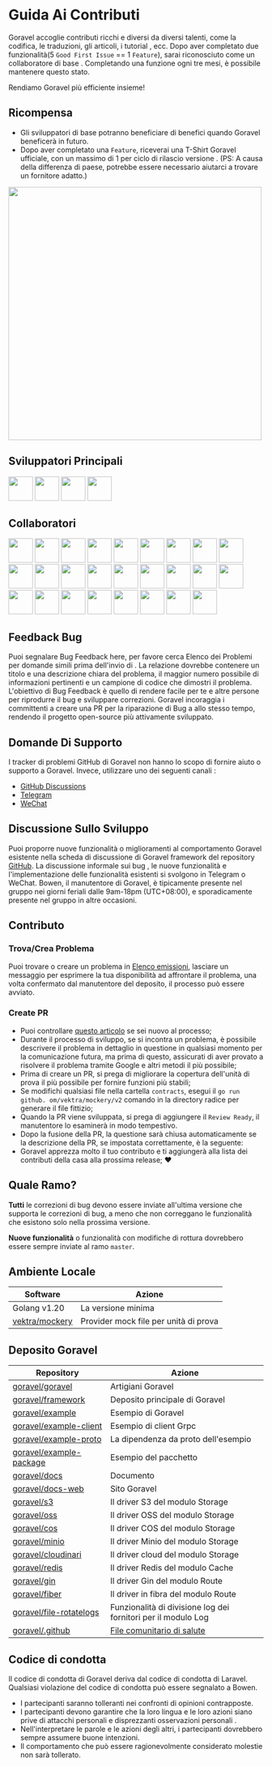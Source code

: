 # Guida Ai Contributi

Goravel accoglie contributi ricchi e diversi da diversi talenti, come la codifica, le traduzioni, gli articoli, i tutorial
, ecc. Dopo aver completato due funzionalità(5 `Good First Issue` == 1 `Feature`), sarai riconosciuto come un collaboratore di base
. Completando una funzione ogni tre mesi, è possibile mantenere questo stato.

Rendiamo Goravel più efficiente insieme!

## Ricompensa

- Gli sviluppatori di base potranno beneficiare di benefici quando Goravel beneficerà in futuro.
- Dopo aver completato una `Feature`, riceverai una T-Shirt Goravel ufficiale, con un massimo di 1 per ciclo di rilascio versione
  . (PS: A causa della differenza di paese, potrebbe essere necessario aiutarci a trovare un fornitore adatto.)

<p align="left"><img src="/t-shirt.jpg" width="500"></p>

## Sviluppatori Principali

<a href="https://github.com/hwbrzzl" target="_blank"><img src="https://avatars.githubusercontent.com/u/24771476?v=4" width="48" height="48"></a> <a href="https://github.com/DevHaoZi" target="_blank"><img src="https://avatars.githubusercontent.com/u/115467771?v=4" width="48" height="48"></a> <a href="https://github.com/kkumar-gcc" target="_blank"><img src="https://avatars.githubusercontent.com/u/84431594?v=4" width="48" height="48"></a> <a href="https://github.com/almas1992" target="_blank"><img src="https://avatars.githubusercontent.com/u/9382335?v=4" width="48" height="48"></a>

## Collaboratori

<a href="https://github.com/merouanekhalili" target="_blank"><img src="https://avatars.githubusercontent.com/u/1122628?v=4" width="48" height="48"></a> <a href="https://github.com/hongyukeji" target="_blank"><img src="https://avatars.githubusercontent.com/u/23145983?v=4" width="48" height="48"></a> <a href="https://github.com/sidshrivastav" target="_blank"><img src="https://avatars.githubusercontent.com/u/28773690?v=4" width="48" height="48"></a> <a href="https://github.com/Juneezee" target="_blank"><img src="https://avatars.githubusercontent.com/u/20135478?v=4" width="48" height="48"></a> <a href="https://github.com/dragoonchang" target="_blank"><img src="https://avatars.githubusercontent.com/u/1432336?v=4" width="48" height="48"></a> <a href="https://github.com/dhanusaputra" target="_blank"><img src="https://avatars.githubusercontent.com/u/35093673?v=4" width="48" height="48"></a> <a href="https://github.com/mauri870" target="_blank"><img src="https://avatars.githubusercontent.com/u/10168637?v=4" width="48" height="48"></a> <a href="https://github.com/Marian0" target="_blank"><img src="https://avatars.githubusercontent.com/u/624592?v=4" width="48" height="48"></a> <a href="https://github.com/ahmed3mar" target="_blank"><img src="https://avatars.githubusercontent.com/u/12982325?v=4" width="48" height="48"></a> <a href="https://github.com/flc1125" target="_blank"><img src="https://avatars.githubusercontent.com/u/14297703?v=4" width="48" height="48"></a> <a href="https://github.com/zzpwestlife" target="_blank"><img src="https://avatars.githubusercontent.com/u/12382180?v=4" width="48" height="48"></a> <a href="https://github.com/juantarrel" target="_blank"><img src="https://avatars.githubusercontent.com/u/7213379?v=4" width="48" height="48"></a> <a href="https://github.com/Kamandlou" target="_blank"><img src="https://avatars.githubusercontent.com/u/77993374?v=4" width="48" height="48"></a> <a href="https://github.com/livghit" target="_blank"><img src="https://avatars.githubusercontent.com/u/108449432?v=4" width="48" height="48"></a> <a href="https://github.com/jeff87218" target="_blank"><img src="https://avatars.githubusercontent.com/u/29706585?v=4" width="48" height="48"></a> <a href="https://github.com/shayan-yousefi" target="_blank"><img src="https://avatars.githubusercontent.com/u/19957980?v=4" width="48" height="48"></a> <a href="https://github.com/zxdstyle" target="_blank"><img src="https://avatars.githubusercontent.com/u/38398954?v=4" width="48" height="48"></a> <a href="https://github.com/milwad-dev" target="_blank"><img src="https://avatars.githubusercontent.com/u/98118400?v=4" width="48" height="48"></a> <a href="https://github.com/mdanialr" target="_blank"><img src="https://avatars.githubusercontent.com/u/48054961?v=4" width="48" height="48"></a> <a href="https://github.com/KlassnayaAfrodita" target="_blank"><img src="https://avatars.githubusercontent.com/u/113383200?v=4" width="48" height="48"></a> <a href="https://github.com/YlanzinhoY" target="_blank"><img src="https://avatars.githubusercontent.com/u/102574758?v=4" width="48" height="48"></a> <a href="https://github.com/gouguoyin" target="_blank"><img src="https://avatars.githubusercontent.com/u/13517412?v=4" width="48" height="48"></a> <a href="https://github.com/dzham" target="_blank"><img src="https://avatars.githubusercontent.com/u/10853451?v=4" width="48" height="48"></a> <a href="https://github.com/praem90" target="_blank"><img src="https://avatars.githubusercontent.com/u/6235720?v=4" width="48" height="48"></a> <a href="https://github.com/vendion" target="_blank"><img src="https://avatars.githubusercontent.com/u/145018?v=4" width="48" height="48"></a> <a href="https://github.com/tzsk" target="_blank"><img src="https://avatars.githubusercontent.com/u/13273787?v=4" width="48" height="48"></a>

## Feedback Bug

Puoi segnalare Bug
Feedback here,
per favore cerca Elenco dei Problemi per domande simili prima dell'invio di
. La relazione dovrebbe contenere un titolo e una descrizione chiara del problema, il maggior numero possibile di informazioni pertinenti
e un campione di codice che dimostri il problema. L'obiettivo di Bug Feedback è quello di rendere facile per te e
altre persone per riprodurre il bug e sviluppare correzioni. Goravel incoraggia i committenti a creare una PR per la riparazione di Bug a
allo stesso tempo, rendendo il progetto open-source più attivamente sviluppato.

## Domande Di Supporto

I tracker di problemi GitHub di Goravel non hanno lo scopo di fornire aiuto o supporto a Goravel. Invece, utilizzare uno dei seguenti canali
:

- [GitHub Discussions](https://github.com/goravel/goravel/discussions)
- [Telegram](https://github.com/goravel/goravel/tree/master#group)
- [WeChat](https://github.com/goravel/goravel/blob/master/README_zh.md#%E7%BE%A4%E7%BB%84)

## Discussione Sullo Sviluppo

Puoi proporre nuove funzionalità o miglioramenti al comportamento Goravel esistente nella scheda di discussione di Goravel framework
del repository [GitHub](https://github.com/goravel/goravel/discussions). La discussione informale sui bug
, le nuove funzionalità e l'implementazione delle funzionalità esistenti si svolgono in Telegram o WeChat. Bowen, il manutentore di
Goravel, è tipicamente presente nel gruppo nei giorni feriali dalle 9am-18pm (UTC+08:00), e sporadicamente presente nel gruppo
in altre occasioni.

## Contributo

### Trova/Crea Problema

Puoi trovare o creare un problema in [Elenco emissioni](https://github.com/goravel/goravel/issues), lasciare un messaggio per esprimere
la tua disponibilità ad affrontare il problema, una volta confermato dal manutentore del deposito, il processo può essere avviato.

### Create PR

- Puoi controllare [questo articolo](https://docs.github.com/en/get-started/quickstart/contributing-to-projects) se
  sei nuovo al processo;
- Durante il processo di sviluppo, se si incontra un problema, è possibile descrivere il problema in dettaglio in questione in qualsiasi momento
  per la comunicazione futura, ma prima di questo, assicurati di aver provato a risolvere il problema tramite
  Google e altri metodi il più possibile;
- Prima di creare un PR, si prega di migliorare la copertura dell'unità di prova il più possibile per fornire funzioni più stabili;
- Se modifichi qualsiasi file nella cartella `contracts`, esegui il `go run github. om/vektra/mockery/v2` comando in
  la directory radice per generare il file fittizio;
- Quando la PR viene sviluppata, si prega di aggiungere il `Review Ready`, il manutentore lo esaminerà in modo tempestivo.
- Dopo la fusione della PR, la questione sarà chiusa automaticamente se la descrizione della PR, se impostata correttamente, è la seguente:
- Goravel apprezza molto il tuo contributo e ti aggiungerà alla lista dei contributi della casa alla prossima release; ❤️

## Quale Ramo?

**Tutti** le correzioni di bug devono essere inviate all'ultima versione che supporta le correzioni di bug, a meno che non correggano le funzionalità che esistono solo
nella prossima versione.

**Nuove funzionalità** o funzionalità con modifiche di rottura dovrebbero essere sempre inviate al ramo `master`.

## Ambiente Locale

| Software                                            | Azione                                |
| --------------------------------------------------- | ------------------------------------- |
| Golang v1.20                        | La versione minima                    |
| [vektra/mockery](https://github.com/vektra/mockery) | Provider mock file per unità di prova |

## Deposito Goravel

| Repository                                                            | Azione                                                                                                                                                          |
| --------------------------------------------------------------------- | --------------------------------------------------------------------------------------------------------------------------------------------------------------- |
| [goravel/goravel](https://github.com/goravel/goravel)                 | Artigiani Goravel                                                                                                                                               |
| [goravel/framework](https://github.com/goravel/framework)             | Deposito principale di Goravel                                                                                                                                  |
| [goravel/example](https://github.com/goravel/example)                 | Esempio di Goravel                                                                                                                                              |
| [goravel/example-client](https://github.com/goravel/example-client)   | Esempio di client Grpc                                                                                                                                          |
| [goravel/example-proto](https://github.com/goravel/example-proto)     | La dipendenza da proto dell'esempio                                                                                                                             |
| [goravel/example-package](https://github.com/goravel/example-package) | Esempio del pacchetto                                                                                                                                           |
| [goravel/docs](https://github.com/goravel/docs)                       | Documento                                                                                                                                                       |
| [goravel/docs-web](https://github.com/goravel/docs-web)               | Sito Goravel                                                                                                                                                    |
| [goravel/s3](https://github.com/goravel/s3)                           | Il driver S3 del modulo Storage                                                                                                                                 |
| [goravel/oss](https://github.com/goravel/oss)                         | Il driver OSS del modulo Storage                                                                                                                                |
| [goravel/cos](https://github.com/goravel/cos)                         | Il driver COS del modulo Storage                                                                                                                                |
| [goravel/minio](https://github.com/goravel/minio)                     | Il driver Minio del modulo Storage                                                                                                                              |
| [goravel/cloudinari](https://github.com/goravel/cloudinary)           | Il driver cloud del modulo Storage                                                                                                                              |
| [goravel/redis](https://github.com/goravel/redis)                     | Il driver Redis del modulo Cache                                                                                                                                |
| [goravel/gin](https://github.com/goravel/gin)                         | Il driver Gin del modulo Route                                                                                                                                  |
| [goravel/fiber](https://github.com/goravel/fiber)                     | Il driver in fibra del modulo Route                                                                                                                             |
| [goravel/file-rotatelogs](https://github.com/goravel/file-rotatelogs) | Funzionalità di divisione log dei fornitori per il modulo Log                                                                                                   |
| [goravel/.github](https://github.com/goravel/.github) | [File comunitario di salute](https://docs.github.com/en/communities/setting-up-your-project-for-healthy-contributions/creating-a-default-community-health-file) |

## Codice di condotta

Il codice di condotta di Goravel deriva dal codice di condotta di Laravel. Qualsiasi violazione del codice di condotta può essere
segnalato a Bowen.

- I partecipanti saranno tolleranti nei confronti di opinioni contrapposte.
- I partecipanti devono garantire che la loro lingua e le loro azioni siano prive di attacchi personali e disprezzanti osservazioni personali
  .
- Nell'interpretare le parole e le azioni degli altri, i partecipanti dovrebbero sempre assumere buone intenzioni.
- Il comportamento che può essere ragionevolmente considerato molestie non sarà tollerato.
